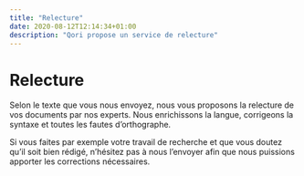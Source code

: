 ```yaml
---
title: "Relecture"
date: 2020-08-12T12:14:34+01:00
description: "Qori propose un service de relecture"
---
```

# Relecture
Selon le texte que vous nous envoyez, nous vous proposons la relecture de vos documents par nos experts. Nous enrichissons la langue, corrigeons la syntaxe et toutes les fautes d’orthographe.

Si vous faites par exemple votre travail de recherche et que vous doutez qu’il soit bien rédigé, n’hésitez pas à nous l’envoyer afin que nous puissions apporter les corrections nécessaires.